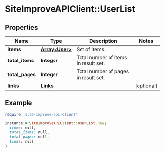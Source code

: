 # SiteImproveAPIClient::UserList

## Properties

| Name | Type | Description | Notes |
| ---- | ---- | ----------- | ----- |
| **items** | [**Array&lt;User&gt;**](User.md) | Set of items. |  |
| **total_items** | **Integer** | Total number of items in result set. |  |
| **total_pages** | **Integer** | Total number of pages in result set. |  |
| **links** | [**Links**](Links.md) |  | [optional] |

## Example

```ruby
require 'site-improve-api-client'

instance = SiteImproveAPIClient::UserList.new(
  items: null,
  total_items: null,
  total_pages: null,
  links: null
)
```

